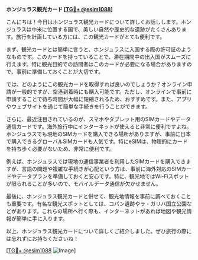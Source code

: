 **ホンジュラス観光カード [[TG💪+ @esim1088](https://t.me/s/esim1088)]**

こんにちは！今日はホンジュラス観光カードについて詳しくお話しします。ホンジュラスは中米に位置する国で、美しい自然や歴史的な遺跡がたくさんあります。旅行を計画している方には、この観光カードがとても便利です。

まず、観光カードとは簡単に言うと、ホンジュラスに入国する際の許可証のようなものです。このカードを持っていることで、滞在期間中の出入国がスムーズに行えます。特に観光目的での訪問者はこのカードが必要になる場合がありますので、事前に準備しておくことが大切です。

では、どのようにこの観光カードを取得すれば良いのでしょうか？オンライン申請が一般的ですが、空港到着時にも購入可能です。ただし、オンラインで事前に申請することで待ち時間が大幅に短縮されるため、おすすめです。また、アプリやウェブサイトを通じて簡単な手続きを行うことができます。

さらに、最近注目されているのが、スマホやタブレット用のSIMカードやデータ通信カードです。海外旅行中にインターネットが使えると非常に便利ですよね。ホンジュラスでも現地のSIMカードを購入できる場所がありますが、事前に日本で購入できるグローバルSIMカードも人気です。特にeSIMは、物理的にカードを持ち歩く必要がないため、非常に便利です。

例えば、ホンジュラスでは現地の通信事業者を利用したSIMカードを購入できますが、言語の問題や複雑な手続きが心配という方は、事前に海外対応のSIMカードやデータプランを準備しておくと安心です。特に、観光地ではWi-Fiスポットが限られることが多いので、モバイルデータ通信が欠かせません。

最後に、ホンジュラス観光カードと併せて、観光地情報を事前に調べておくことも重要です。有名な観光スポットとしては、コパン遺跡やラ・ガリバ国立公園などがあります。これらの場所へ行く際も、インターネットがあれば地図や観光情報が簡単に手に入ります。

以上、ホンジュラス観光カードについて詳しくご紹介しました。ぜひ旅行の際には忘れずにお持ちくださいね！

[[TG💪+ @esim1088](https://t.me/s/esim1088) ![Image](https://i.postimg.cc/Y0z9fWf4/image.png)]